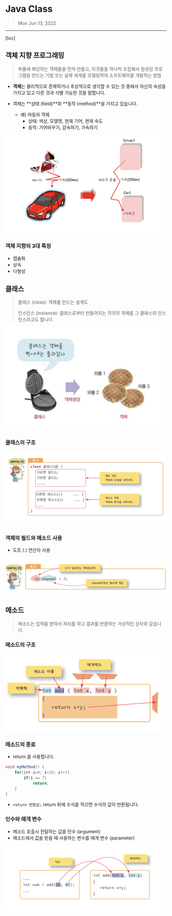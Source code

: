 # Java Class

> Mon Jun 13, 2022

---

[toc] 

## 객체 지향 프로그래밍

> 부품에 해당하는 객체들을 먼저 만들고, 이것들을 하나씩 조립해서 완성된 프로그램을 만드는 기법 또는 실제 세계를 모델링하여 소프트웨어를 개발하는 방법

* **객체**는 물리적으로 존재하거나 추상적으로 생각할 수 있는 것 중에서 자신의 속성을 가지고 있고 다른 것과 식별 가능한 것을 말합니다.

* 객체는 **상태 (field)**와 **동작 (method)**을 가지고 있습니다.
  * 예) 자동자 객체
    * 상태: 색상, 모델명, 현재 기어, 현재 속도
    * 동작: 기어바꾸기, 감속하기, 가속하기

![image-20220613204857644](java_class.assets/image-20220613204857644.png)

### 객체 지향의 3대 특징

* 캡슐화
* 상속
* 다형성



## 클래스

> 클래스 (class): 객체를 만드는 설계도
>
> 인스턴스 (instance): 클래스로부터 만들어지는 각각의 객체를 그 클래스의 인스턴스라고도 합니다.

![image-20220613205018521](java_class.assets/image-20220613205018521.png)

### 클래스의 구조

![image-20220613205055424](java_class.assets/image-20220613205055424.png)

### 객체의 필드와 메소드 사용

* 도트 (.) 연산자 사용

![image-20220613205300743](java_class.assets/image-20220613205300743.png)



## 메소드

> 메소드는 입력을 받아서 처리를 하고 결과를 반환하는 가상적인 상자와 같습니다.



### 메소드의 구조

![image-20220613202412972](java_class.assets/image-20220613202412972.png)

### 메소드의 종료

* return 을 사용합니다.

```java
void myMethod() {
	for(int i=0; i<10; i++){
		if(i == 7)
			return;
	}
}
```

* `return 반환값;` return 뒤에 수식을 적으면 수식의 값이 반환됩니다.



### 인수와 매개 변수

* 메소드 호출시 전달하는 값을 인수 (argument)
* 메소드에서 값을 받을 때 사용하는 변수를 매개 변수 (parameter)

![image-20220613203514312](java_class.assets/image-20220613203514312.png)